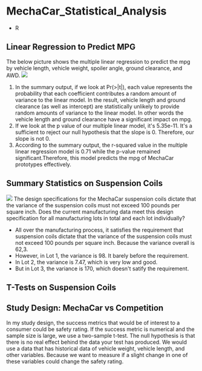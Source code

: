 # MechaCar_Statistical_Analysis
- R
## Linear Regression to Predict MPG
The below picture shows the multiple linear regression to predict the mpg by vehicle length, vehicle weight, spoiler angle, ground clearance, and AWD.
![](https://user-images.githubusercontent.com/64121596/152512163-d83ab0d5-044d-401b-970e-8a04c466dfb8.png)
1. In the summary output, if we look at Pr(>|t|), each value represents the probability that each coefficient contributes a random amount of variance to the linear model. In the result, vehicle length and ground clearance (as well as intercept) are statistically unlikely to provide random amounts of variance to the linear model. In other words the vehicle length and ground clearance have a significant impact on mpg. 
2. If we look at the p value of our multiple linear model, it's 5.35e-11. It's a sufficient to reject our null hypothesis that the slope is 0. Therefore, our slope is not 0.
3. According to the summary output, the r-squared value in the multiple linear regression model is 0.71 while the p-value remained significant.Therefore, this model predicts the mpg of MechaCar prototypes effectively. 

## Summary Statistics on Suspension Coils
![](https://user-images.githubusercontent.com/64121596/152516284-a301be53-d09f-4224-bfba-565cb388ab49.png)
The design specifications for the MechaCar suspension coils dictate that the variance of the suspension coils must not exceed 100 pounds per square inch. Does the current manufacturing data meet this design specification for all manufacturing lots in total and each lot individually? 
- All over the manufacturing process, it satisfies the requirement that suspension coils dictate that the variance of the suspension coils must not exceed 100 pounds per square inch. Because the variance overall is 62,3.
- However, in Lot 1, the variance is 98. It barely before the requirement. 
- In Lot 2, the variance is 7.47, which is very low and good.
- But in Lot 3, the variance is 170, which doesn't satify the requirement.
## T-Tests on Suspension Coils




## Study Design: MechaCar vs Competition
In my study design, the success metrics that would be of interest to a consumer could be safety rating. If the success metric is numerical and the sample size is large, we use a two-sample t-test. The null hypothesis is that there is no real effect behind the data your test has produced. We would use a data that has historical data of vehicle weight, vehicle length, and other variables. Because we want to measure if a slight change in one of these variables could change the safety rating.



